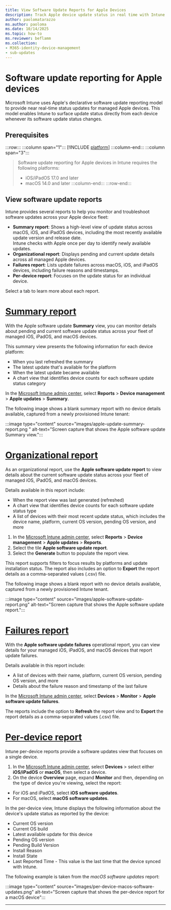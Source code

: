 ```yaml
---
title: View Software Update Reports for Apple Devices
description: Track Apple device update status in real time with Intune's declarative software update reporting. Learn how Microsoft Intune surfaces update changes directly from managed Apple devices.
author: paolomatarazzo
ms.author: paoloma
ms.date: 10/14/2025
ms.topic: how-to
ms.reviewer: beflamm
ms.collection:
- M365-identity-device-management
- sub-updates
---
```


# Software update reporting for Apple devices

Microsoft Intune uses Apple's declarative software update reporting model to provide near real-time status updates for managed Apple devices. This model enables Intune to surface update status directly from each device whenever its software update status changes.

## Prerequisites

:::row:::
:::column span="1":::
[!INCLUDE [platform](../../../includes/requirements/platform.md)]
:::column-end:::
:::column span="3":::
> Software update reporting for Apple devices in Intune requires the following platforms:
>
> - iOS/iPadOS 17.0 and later
> - macOS 14.0 and later
:::column-end:::
:::row-end:::

<!--
> [!NOTE]
> With the availability of the declarative software update report for macOS, the previously available report for macOS devices named *Software updates* is deprecated. This report remains available as *Software updates (deprecated)* when you go to *Devices* in the admin center and select a macOS device. While this report remains available for use in the Intune admin center, it will be removed in a future update.
-->

## View software update reports

Intune provides several reports to help you monitor and troubleshoot software updates across your Apple device fleet:

- **Summary report**: Shows a high-level view of update status across macOS, iOS, and iPadOS devices, including the most recently available update version and release date.\
  Intune checks with Apple once per day to identify newly available updates.
- **Organizational report**: Displays pending and current update details across all managed Apple devices.
- **Failures report**: Lists update failures across macOS, iOS, and iPadOS devices, including failure reasons and timestamps.
- **Per-device report**: Focuses on the update status for an individual device.

Select a tab to learn more about each report. 

# [**Summary report**](#tab/summary)

With the Apple software update **Summary** view, you can monitor details about pending and current software update status across your fleet of managed iOS, iPadOS, and macOS devices.

This summary view presents the following information for each device platform:

- When you last refreshed the summary
- The latest update that's available for the platform
- When the latest update became available
- A chart view that identifies device counts for each software update status category

In the [Microsoft Intune admin center][INT-AC], select **Reports** > **Device management** > **Apple updates** > **Summary**.

The following image shows a blank summary report with no device details available, captured from a newly provisioned Intune tenant:

:::image type="content" source="images/apple-update-summary-report.png " alt-text="Screen capture that shows the Apple software update Summary view.":::

# [**Organizational report**](#tab/organizational)

As an organizational report, use the **Apple software update report** to view details about the current software update status across your fleet of managed iOS, iPadOS, and macOS devices.

Details available in this report include:

- When the report view was last generated (refreshed)
- A chart view that identifies device counts for each software update status type
- A list of devices with their most recent update status, which includes the device name, platform, current OS version, pending OS version, and more

1. In the [Microsoft Intune admin center][INT-AC], select **Reports** > **Device management** > **Apple updates** > **Reports**.
1. Select the tile **Apple software update report**.
1. Select the **Generate** button to populate the report view.

This report supports filters to focus results by platforms and update installation status. The report also includes an option to **Export** the report details as a comma-separated values (.csv) file.

The following image shows a blank report with no device details available, captured from a newly provisioned Intune tenant.

:::image type="content" source="images/apple-software-update-report.png" alt-text="Screen capture that shows the Apple software update report.":::

# [**Failures report**](#tab/failures)

With the **Apple software update failures** operational report, you can view details for your managed iOS, iPadOS, and macOS devices that report update failures.

Details available in this report include:

- A list of devices with their name, platform, current OS version, pending OS version, and more
- Details about the failure reason and timestamp of the last failure

In the [Microsoft Intune admin center][INT-AC], select **Devices** > **Monitor** > **Apple software update failures**.

The reports include the option to **Refresh** the report view and to **Export** the report details as a comma-separated values (.csv) file.

<!-- Image is pending availability
The following image is an example of the Apple update failures report for a test tenant:

:::image type="content" source="images/FILE.png" alt-text="Screen capture that shows the Apple software update failures report.":::
-->

# [**Per-device report**](#tab/per-device)

Intune per-device reports provide a software updates view that focuses on a single device.

1. In the [Microsoft Intune admin center][INT-AC], select **Devices** > select either **iOS/iPadOS** or **macOS**, then select a device.
1. On the device **Overview** page, expand **Monitor** and then, depending on the type of device you're viewing, select the report:
  - For iOS and iPadOS, select **iOS software updates**.
  - For macOS, select **macOS software updates**.

In the per-device view, Intune displays the following information about the device's update status as reported by the device:

- Current OS version
- Current OS build
- Latest available update for this device
- Pending OS version
- Pending Build Version
- Install Reason
- Install State
- Last Reported Time - This value is the last time that the device synced with Intune.

The following example is taken from the *macOS software updates* report:

:::image type="content" source="images/per-device-macos-software-updates.png" alt-text="Screen capture that shows the per-device report for a macOS device":::

---

<!-- admin center links -->

[INT-AC]: https://go.microsoft.com/fwlink/?linkid=2109431
[INT-ALLD]: https://go.microsoft.com/fwlink/?linkid=2333814
